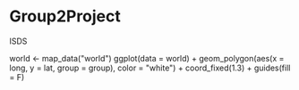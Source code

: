 # Group2Project
ISDS


world <- map_data("world")
ggplot(data = world) + 
  geom_polygon(aes(x = long, y = lat, group = group), color = "white") + 
                 coord_fixed(1.3) + 
                 guides(fill = F)
                 
